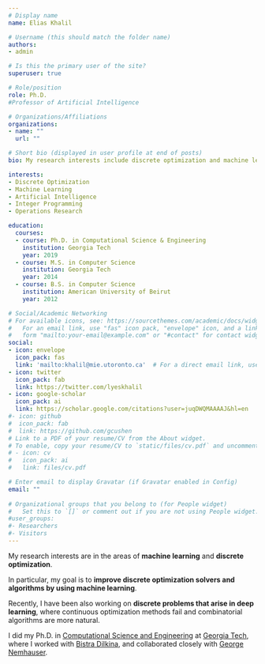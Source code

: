 ```yaml
---
# Display name
name: Elias Khalil

# Username (this should match the folder name)
authors:
- admin

# Is this the primary user of the site?
superuser: true

# Role/position
role: Ph.D.
#Professor of Artificial Intelligence

# Organizations/Affiliations
organizations:
- name: ""
  url: ""

# Short bio (displayed in user profile at end of posts)
bio: My research interests include discrete optimization and machine learning.

interests:
- Discrete Optimization
- Machine Learning
- Artificial Intelligence
- Integer Programming
- Operations Research

education:
  courses:
  - course: Ph.D. in Computational Science & Engineering
    institution: Georgia Tech
    year: 2019
  - course: M.S. in Computer Science
    institution: Georgia Tech
    year: 2014
  - course: B.S. in Computer Science
    institution: American University of Beirut
    year: 2012

# Social/Academic Networking
# For available icons, see: https://sourcethemes.com/academic/docs/widgets/#icons
#   For an email link, use "fas" icon pack, "envelope" icon, and a link in the
#   form "mailto:your-email@example.com" or "#contact" for contact widget.
social:
- icon: envelope
  icon_pack: fas
  link: 'mailto:khalil@mie.utoronto.ca'  # For a direct email link, use "mailto:test@example.org".
- icon: twitter
  icon_pack: fab
  link: https://twitter.com/lyeskhalil
- icon: google-scholar
  icon_pack: ai
  link: https://scholar.google.com/citations?user=juqDWQMAAAAJ&hl=en
#- icon: github
#  icon_pack: fab
#  link: https://github.com/gcushen
# Link to a PDF of your resume/CV from the About widget.
# To enable, copy your resume/CV to `static/files/cv.pdf` and uncomment the lines below.  
# - icon: cv
#   icon_pack: ai
#   link: files/cv.pdf

# Enter email to display Gravatar (if Gravatar enabled in Config)
email: ""
  
# Organizational groups that you belong to (for People widget)
#   Set this to `[]` or comment out if you are not using People widget.  
#user_groups:
#- Researchers
#- Visitors
---
```


My research interests are in the areas of <b>machine learning</b> and <b>discrete optimization</b>.</p>
    <p>In particular, my goal is to <b>improve discrete optimization solvers and algorithms by using machine learning</b>.</p><p>Recently, I have been also working on <b>discrete problems that arise in deep learning</b>, where continuous optimization methods fail and combinatorial algorithms are more natural.</p>
		<!-- <p>Particularly, I work on theoretical foundations and scalable algorithms for stochastic processes on networks.</p> -->
		<p>I did my Ph.D. in <a href="http://cse.gatech.edu" target="_blank">Computational Science and Engineering</a> at <a href="http://gatech.edu/" target="_blank">Georgia Tech</a>, where I worked with <a href="http://www.cc.gatech.edu/~bdilkina" target="_blank">Bistra Dilkina</a>, and collaborated closely with <a href="http://www2.isye.gatech.edu/~gnemhaus/" target="_blank">George Nemhauser</a>.</p> 


